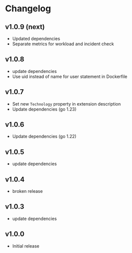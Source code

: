 # Changelog

## v1.0.9 (next)

- Updated dependencies
- Separate metrics for workload and incident check

## v1.0.8

- update dependencies
- Use uid instead of name for user statement in Dockerfile

## v1.0.7

- Set new `Technology` property in extension description
- Update dependencies (go 1.23)

## v1.0.6

- Update dependencies (go 1.22)

## v1.0.5

 - update dependencies

## v1.0.4

 - broken release

## v1.0.3

 - update dependencies

## v1.0.0

 - Initial release
